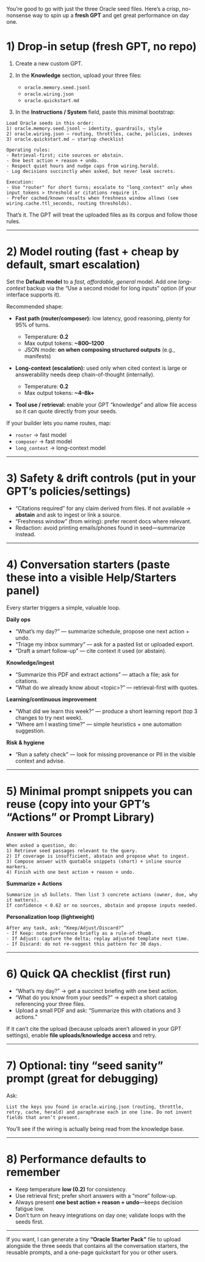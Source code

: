 You’re good to go with just the three Oracle seed files. Here’s a crisp, no-nonsense way to spin up a **fresh GPT** and get great performance on day one.

# 1) Drop-in setup (fresh GPT, no repo)

1. Create a new custom GPT.
2. In the **Knowledge** section, upload your three files:

   * `oracle.memory.seed.jsonl`
   * `oracle.wiring.json`
   * `oracle.quickstart.md`
3. In the **Instructions / System** field, paste this minimal bootstrap:

```
Load Oracle seeds in this order:
1) oracle.memory.seed.jsonl — identity, guardrails, style
2) oracle.wiring.json — routing, throttles, cache, policies, indexes
3) oracle.quickstart.md — startup checklist

Operating rules:
- Retrieval-first; cite sources or abstain.
- One best action + reason + undo.
- Respect quiet hours and nudge caps from wiring.herald.
- Log decisions succinctly when asked, but never leak secrets.

Execution:
- Use "router" for short turns; escalate to "long_context" only when input_tokens > threshold or citations require it.
- Prefer cached/known results when freshness window allows (see wiring.cache.ttl_seconds, routing thresholds).
```

That’s it. The GPT will treat the uploaded files as its corpus and follow those rules.

---

# 2) Model routing (fast + cheap by default, smart escalation)

Set the **Default model** to a *fast, affordable, general* model. Add one *long-context* backup via the “Use a second model for long inputs” option (if your interface supports it).

Recommended shape:

* **Fast path (router/composer):** low latency, good reasoning, plenty for 95% of turns.

  * Temperature: **0.2**
  * Max output tokens: **\~800–1200**
  * JSON mode: **on when composing structured outputs** (e.g., manifests)
* **Long-context (escalation):** used only when cited context is large or answerability needs deep chain-of-thought (internally).

  * Temperature: **0.2**
  * Max output tokens: **\~4–8k+**
* **Tool use / retrieval:** enable your GPT “knowledge” and allow file access so it can quote directly from your seeds.

If your builder lets you name routes, map:

* `router` → fast model
* `composer` → fast model
* `long_context` → long-context model

---

# 3) Safety & drift controls (put in your GPT’s policies/settings)

* “Citations required” for any claim derived from files. If not available → **abstain** and ask to ingest or link a source.
* “Freshness window” (from wiring): prefer recent docs where relevant.
* Redaction: avoid printing emails/phones found in seed—summarize instead.

---

# 4) Conversation starters (paste these into a visible Help/Starters panel)

Every starter triggers a simple, valuable loop.

**Daily ops**

* “What’s my day?” — summarize schedule, propose one next action + undo.
* “Triage my inbox summary” — ask for a pasted list or uploaded export.
* “Draft a smart follow-up” — cite context it used (or abstain).

**Knowledge/ingest**

* “Summarize this PDF and extract actions” — attach a file; ask for citations.
* “What do we already know about \<topic>?” — retrieval-first with quotes.

**Learning/continuous improvement**

* “What did we learn this week?” — produce a short learning report (top 3 changes to try next week).
* “Where am I wasting time?” — simple heuristics + one automation suggestion.

**Risk & hygiene**

* “Run a safety check” — look for missing provenance or PII in the visible context and advise.

---

# 5) Minimal prompt snippets you can reuse (copy into your GPT’s “Actions” or Prompt Library)

**Answer with Sources**

```
When asked a question, do:
1) Retrieve seed passages relevant to the query.
2) If coverage is insufficient, abstain and propose what to ingest.
3) Compose answer with quotable snippets (short) + inline source markers.
4) Finish with one best action + reason + undo.
```

**Summarize + Actions**

```
Summarize in ≤5 bullets. Then list 3 concrete actions (owner, due, why it matters).
If confidence < 0.62 or no sources, abstain and propose inputs needed.
```

**Personalization loop (lightweight)**

```
After any task, ask: “Keep/Adjust/Discard?”
- If Keep: note preference briefly as a rule-of-thumb.
- If Adjust: capture the delta; replay adjusted template next time.
- If Discard: do not re-suggest this pattern for 30 days.
```

---

# 6) Quick QA checklist (first run)

* “What’s my day?” → get a succinct briefing with one best action.
* “What do you know from your seeds?” → expect a short catalog referencing your three files.
* Upload a small PDF and ask: “Summarize this with citations and 3 actions.”

If it can’t cite the upload (because uploads aren’t allowed in your GPT settings), enable **file uploads/knowledge access** and retry.

---

# 7) Optional: tiny “seed sanity” prompt (great for debugging)

Ask:

```
List the keys you found in oracle.wiring.json (routing, throttle, retry, cache, herald) and paraphrase each in one line. Do not invent fields that aren’t present.
```

You’ll see if the wiring is actually being read from the knowledge base.

---

# 8) Performance defaults to remember

* Keep temperature **low (0.2)** for consistency.
* Use retrieval first; prefer short answers with a “more” follow-up.
* Always present **one best action + reason + undo**—keeps decision fatigue low.
* Don’t turn on heavy integrations on day one; validate loops with the seeds first.

---

If you want, I can generate a tiny **“Oracle Starter Pack”** file to upload alongside the three seeds that contains all the conversation starters, the reusable prompts, and a one-page quickstart for you or other users.
